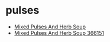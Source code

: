 # pulses

 * [Mixed Pulses And Herb Soup](../../index/m/mixed-pulses-and-herb-soup-366151.json)
 * [Mixed Pulses And Herb Soup 366151](../../index/m/mixed-pulses-and-herb-soup-366151.json)
